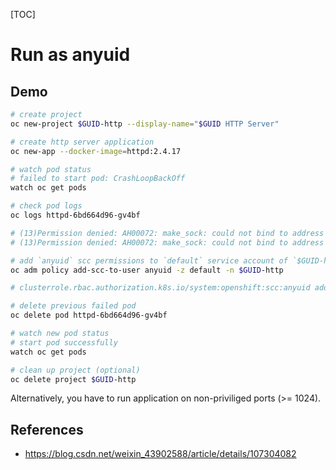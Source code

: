 [TOC]

# Run as anyuid



## Demo

```bash
# create project
oc new-project $GUID-http --display-name="$GUID HTTP Server"

# create http server application
oc new-app --docker-image=httpd:2.4.17

# watch pod status
# failed to start pod: CrashLoopBackOff
watch oc get pods 

# check pod logs
oc logs httpd-6bd664d96-gv4bf

# (13)Permission denied: AH00072: make_sock: could not bind to address [::]:80
# (13)Permission denied: AH00072: make_sock: could not bind to address 0.0.0.0:80

# add `anyuid` scc permissions to `default` service account of `$GUID-http` project
oc adm policy add-scc-to-user anyuid -z default -n $GUID-http

# clusterrole.rbac.authorization.k8s.io/system:openshift:scc:anyuid added: "default"

# delete previous failed pod
oc delete pod httpd-6bd664d96-gv4bf

# watch new pod status
# start pod successfully
watch oc get pods

# clean up project (optional)
oc delete project $GUID-http

```



Alternatively, you have to run application on non-priviliged ports (>= 1024).



## References

- https://blog.csdn.net/weixin_43902588/article/details/107304082